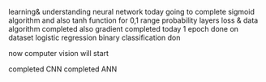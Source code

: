 learning& understanding neural network
today going to complete sigmoid algorithm
and also tanh function for 0,1 range probability layers
loss & data algorithm completed
also gradient completed today
1 epoch done on dataset
logistic regression binary classification don

now computer vision will start

completed CNN
completed ANN

